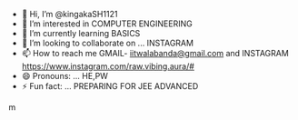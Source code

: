- 👋 Hi, I’m @kingakaSH1121
- 👀 I’m interested in COMPUTER ENGINEERING 
- 🌱 I’m currently learning BASICS 
- 💞️ I’m looking to collaborate on ... INSTAGRAM 
- 📫 How to reach me GMAIL- iitwalabanda@gmail.com and INSTAGRAM https://www.instagram.com/raw.vibing.aura/#
- 😄 Pronouns: ... HE,PW 
- ⚡ Fun fact: ... PREPARING FOR JEE ADVANCED 

<!---
Ayushnandi1111/Ayushnandi1111 is a ✨ special ✨ repository because its `README.md` (this file) appears on your GitHub profile.
You can click the Preview link to take a look at your changes.
--->m
